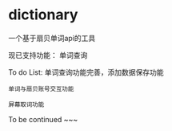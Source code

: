 # dictionary

一个基于扇贝单词api的工具


现已支持功能：
    单词查询


To do List:
    单词查询功能完善，添加数据保存功能

    单词与扇贝账号交互功能

    屏幕取词功能


To be continued ~~~
